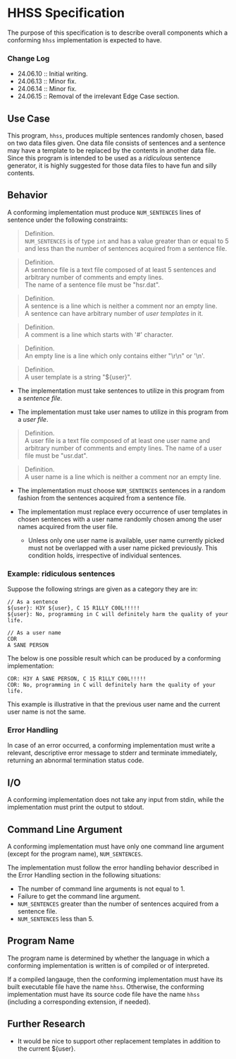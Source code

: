 # HHSS Specification

The purpose of this specification is to describe overall components which a conforming `hhss` implementation is expected to have.

### Change Log

- 24.06.10 :: Initial writing.
- 24.06.13 :: Minor fix.
- 24.06.14 :: Minor fix.
- 24.06.15 :: Removal of the irrelevant Edge Case section.

## Use Case

This program, `hhss`, produces multiple sentences randomly chosen, based on two data files given. One data file consists of sentences and a sentence may have a template to be replaced by the contents in another data file. Since this program is intended to be used as a *ridiculous* sentence generator, it is highly suggested for those data files to have fun and silly contents.

## Behavior

A conforming implementation must produce `NUM_SENTENCES` lines of sentence under the following constraints:

> Definition.  
> `NUM_SENTENCES` is of type `int` and has a value greater than or equal to 5 and less than the number of sentences acquired from a sentence file.

> Definition.  
> A sentence file is a text file composed of at least 5 sentences and arbitrary number of comments and empty lines.  
> The name of a sentence file must be "hsr.dat".

> Definition.  
> A sentence is a line which is neither a comment nor an empty line.  
> A sentence can have arbitrary number of *user templates* in it.

> Definition.  
> A comment is a line which starts with '#' character.

> Definition.  
> An empty line is a line which only contains either "\r\n" or '\n'.

> Definition.  
> A user template is a string "${user}".

- The implementation must take sentences to utilize in this program from a *sentence file*.

- The implementation must take user names to utilize in this program from a *user file*.

> Definition.  
> A user file is a text file composed of at least one user name and arbitrary number of comments and empty lines.
> The name of a user file must be "usr.dat".

> Definition.  
> A user name is a line which is neither a comment nor an empty line.

- The implementation must choose `NUM_SENTENCES` sentences in a random fashion from the sentences acquired from a sentence file.

- The implementation must replace every occurrence of user templates in chosen sentences with a user name randomly chosen among the user names acquired from the user file.
   - Unless only one user name is available, user name currently picked must not be overlapped with a user name picked previously. This condition holds, irrespective of individual sentences.

### Example: ridiculous sentences

Suppose the following strings are given as a category they are in:

```
// As a sentence
${user}: H3Y ${user}, C 15 R1LLY C00L!!!!!
${user}: No, programming in C will definitely harm the quality of your life.

// As a user name
COR
A SANE PERSON
```

The below is one possible result which can be produced by a conforming implementation:

```
COR: H3Y A SANE PERSON, C 15 R1LLY C00L!!!!!
COR: No, programming in C will definitely harm the quality of your life.
```

This example is illustrative in that the previous user name and the current user name is not the same.

### Error Handling

In case of an error occurred, a conforming implementation must write a relevant, descriptive error message to stderr and terminate immediately, returning an abnormal termination status code.

## I/O

A conforming implementation does not take any input from stdin, while the implementation must print the output to stdout.

## Command Line Argument

A conforming implementation must have only one command line argument (except for the program name), `NUM_SENTENCES`.

The implementation must follow the error handling behavior described in the Error Handling section in the following situations:

- The number of command line arguments is not equal to 1.
- Failure to get the command line argument.
- `NUM_SENTENCES` greater than the number of sentences acquired from a sentence file.
- `NUM_SENTENCES` less than 5.

## Program Name

The program name is determined by whether the language in which a conforming implementation is written is of compiled or of interpreted.

If a compiled langauge, then the conforming implementation must have its built executable file have the name `hhss`. Otherwise, the conforming implementation must have its source code file have the name `hhss` (including a corresponding extension, if needed).

## Further Research

- It would be nice to support other replacement templates in addition to the current ${user}.
